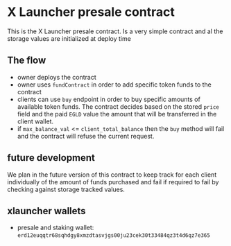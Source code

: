 # X Launcher presale contract

This is the X Launcher presale contract.
Is a very simple contract and al the storage values are initialized at deploy time

## The flow

- owner deploys the contract
- owner uses `fundContract` in order to add specific token funds to the contract
- clients can use `buy` endpoint in order to buy specific amounts of available token funds. The contract decides based
  on the stored `price` field and the paid `EGLD` value the amount that will be transferred in the client wallet.
- if `max_balance_val` <= `client_total_balance` then the `buy` method will fail and the contract will refuse the
  current request.

## future development

We plan in the future version of this contract to keep track for each client individually of the amount of funds
purchased and fail if required to fail by checking against storage tracked values.

## xlauncher wallets

- presale and staking wallet: `erd12euqqtr68sqhdgy8xmzdtasvjgs00ju23cek30t33484qz3t4d6qz7e365`

